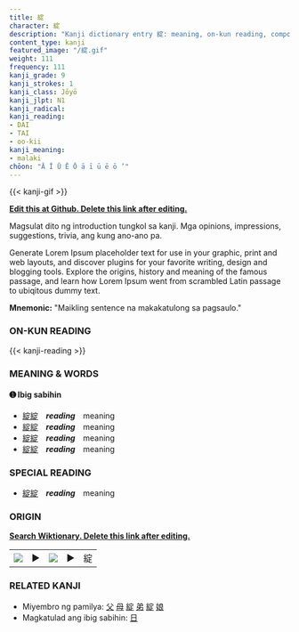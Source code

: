 ```yaml
---
title: 綻
character: 綻
description: "Kanji dictionary entry 綻: meaning, on-kun reading, compounds, origin, related kanji"
content_type: kanji
featured_image: "/綻.gif"
weight: 111
frequency: 111
kanji_grade: 9
kanji_strokes: 1
kanji_class: Jōyō
kanji_jlpt: N1
kanji_radical: 
kanji_reading: 
- DAI
- TAI
- oo-kii
kanji_meaning:
- malaki
chōon: "Ā Ī Ū Ē Ō ā ī ū ē ō ’"
---
```

[//]: # (Don't edit the line below. Kanji animated GIF code is automatically generated.)
{{< kanji-gif >}}

[//]: # (Edit below this line.)

**[Edit this at Github. Delete this link after editing.](https://github.com/tim0g/tim/tree/main/content/kanji/綻/index.md)**

Magsulat dito ng introduction tungkol sa kanji. Mga opinions, impressions, suggestions, trivia, ang kung ano-ano pa.

Generate Lorem Ipsum placeholder text for use in your graphic, print and web layouts, and discover plugins for your favorite writing, design and blogging tools. Explore the origins, history and meaning of the famous passage, and learn how Lorem Ipsum went from scrambled Latin passage to ubiqitous dummy text.
 
**Mnemonic:** "Maikling sentence na makakatulong sa pagsaulo."

### ON-KUN READING

[//]: # (Don't edit the line below. ON-KUN READING code is automatically generated.)
{{< kanji-reading >}}

### MEANING & WORDS

#### ➊ **Ibig sabihin**
  - [綻](../綻)[綻](../綻)　***reading***　meaning
  - [綻](../綻)[綻](../綻)　***reading***　meaning
  - [綻](../綻)[綻](../綻)　***reading***　meaning
  - [綻](../綻)[綻](../綻)　***reading***　meaning

### SPECIAL READING
  - [綻](../綻)[綻](../綻)　***reading***　meaning

### ORIGIN

**[Search Wiktionary. Delete this link after editing.](https://wiktionary.org/wiki/綻)**
<table class="kanji-table"><tr><td>
<img src="60px-綻-bronze.svg.png">
</td><td>▶</td><td>
<img src="60px-綻-oracle.svg.png">
</td><td>▶</td>
<td class="kanji-origin">綻</td>
</tr></table>

### RELATED KANJI
- Miyembro ng pamilya: [父](../父) [母](../母) [綻](../綻) [弟](../弟) [綻](../綻) [娘](../娘)
- Magkatulad ang ibig sabihin: [日](../日)
